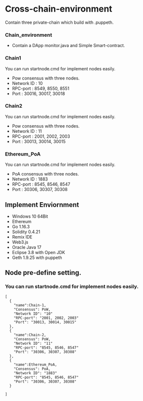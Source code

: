 # Cross-chain-environment
Contain three private-chain which build with .puppeth.

### Chain_environment
* Contain a DApp monitor.java and Simple Smart-contract.

### Chain1
You can run startnode.cmd for implement nodes easily.
* Pow consensus with three nodes.
* Network ID : 10
* RPC-port : 8549, 8550, 8551
* Port : 30016, 30017, 30018

### Chain2
You can run startnode.cmd for implement nodes easily.
* Pow consensus with three nodes.
* Network ID : 11
* RPC-port : 2001, 2002, 2003
* Port : 30013, 30014, 30015

### Ethereum_PoA
You can run startnode.cmd for implement nodes easily.
* PoA consensus with three nodes.
* Network ID : 1883
* RPC-port : 8545, 8546, 8547
* Port : 30306, 30307, 30308

## Implement Enviornment

* Windows 10 64Bit
* Ethereum
* Go 1.16.3 
* Solidity 0.4.21
* Remix IDE
* Web3.js
* Oracle Java 17
* Eclipse 3.8 with Open JDK 
* Geth 1.9.25 with puppeth

## Node pre-define setting.

### You can run startnode.cmd for implement nodes easily.

```
[
  {
    "name":Chain-1,
    "Consensus": PoW,
    "Network ID": "10"
    "RPC-port": "2001, 2002, 2003"
    "Port": "30013, 30014, 30015"
  },
  {
    "name":Chain-2,
    "Consensus": PoW,
    "Network ID": "11"
    "RPC-port": "8545, 8546, 8547"
    "Port": "30306, 30307, 30308"
  },
  {
    "name":Ethereum_PoA,
    "Consensus": PoA,
    "Network ID": "1883"
    "RPC-port": "8545, 8546, 8547"
    "Port": "30306, 30307, 30308"
  }
  
]
```
